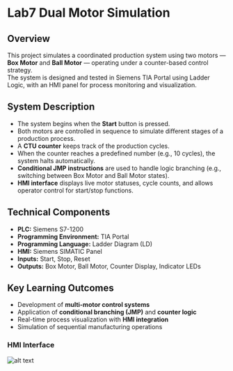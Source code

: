 # Lab7 Dual Motor Simulation

## Overview
This project simulates a coordinated production system using two motors — **Box Motor** and **Ball Motor** — operating under a counter-based control strategy.  
The system is designed and tested in Siemens TIA Portal using Ladder Logic, with an HMI panel for process monitoring and visualization.

## System Description
- The system begins when the **Start** button is pressed.  
- Both motors are controlled in sequence to simulate different stages of a production process.  
- A **CTU counter** keeps track of the production cycles.  
- When the counter reaches a predefined number (e.g., 10 cycles), the system halts automatically.  
- **Conditional JMP instructions** are used to handle logic branching (e.g., switching between Box Motor and Ball Motor states).  
- **HMI interface** displays live motor statuses, cycle counts, and allows operator control for start/stop functions.

## Technical Components
- **PLC:** Siemens S7-1200  
- **Programming Environment:** TIA Portal  
- **Programming Language:** Ladder Diagram (LD)  
- **HMI:** Siemens SIMATIC Panel  
- **Inputs:** Start, Stop, Reset  
- **Outputs:** Box Motor, Ball Motor, Counter Display, Indicator LEDs

## Key Learning Outcomes
- Development of **multi-motor control systems**  
- Application of **conditional branching (JMP)** and **counter logic**  
- Real-time process visualization with **HMI integration**  
- Simulation of sequential manufacturing operations

### HMI Interface
![alt text](image.png)